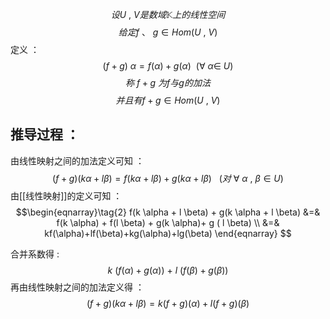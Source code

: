$$设U \ , \ V 是数域\mathbb{K}上的线性空间$$
$$给定f \ 、 \ g \in Hom(U \ , \ V)$$
定义 ：
$$\tag{线性映射之间的加法}(f+g) \ \alpha=f(\alpha)+g(\alpha) \ \ (\forall \ \alpha \in \ U)$$
$$称\ f+g \ 为f与g的加法$$
$$\tag{小推论}并且有f+g \in Hom(U \ , \ V)$$
## 推导过程 ：

由线性映射之间的加法定义可知 ：
$$\tag{1}(f+g)(k \alpha + l \beta)=f(k \alpha + l \beta) + g(k \alpha + l \beta) \ \ \ (对  \ \forall \  \alpha \ , \ \beta \in U)$$
由[[线性映射]]的定义可知 ：
$$\begin{eqnarray}\tag{2}
f(k \alpha + l \beta) + g(k \alpha + l \beta) &=& 
f(k \alpha) + f(l \beta) + g(k \alpha)+ g ( l \beta) \\ &=& kf(\alpha)+lf(\beta)+kg(\alpha)+lg(\beta)
\end{eqnarray} $$

合并系数得 :
$$\tag{3}k \ (f(\alpha)+g(\alpha))  \ + \ l \ (f(\beta)+g(\beta))$$
再由线性映射之间的加法定义得 ：
$$\tag{4}(f+g)(k \alpha+l \beta)=k(f+g)(\alpha)+l(f+g)(\beta)$$